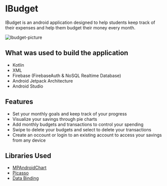 # IBudget

IBudget is an android application designed to help students keep track 
of their expenses and help them budget their money every month. 

![Ibudget-picture](https://user-images.githubusercontent.com/81980956/210410482-26a8fb3b-af49-45fd-a4ab-6b6da0e2540c.png)


## What was used to build the application
* Kotlin
* XML
* Firebase (FirebaseAuth & NoSQL Realtime Database)
* Android Jetpack Architecture
* Android Studio

## Features
* Set your monthly goals and keep track of your progress
* Visualize your savings through pie charts
* Add monthly budgets and transactions to control your spending
* Swipe to delete your budgets and select to delete your transactions
* Create an occount or login to an existing account to access your savings from any device

## Libraries Used
* <a href="https://github.com/PhilJay/MPAndroidChart">MPAndroidChart</a>
* <a href="https://github.com/square/picasso">Picasso</a>
* <a href="https://developer.android.com/topic/libraries/data-binding">Data Binding</a>



